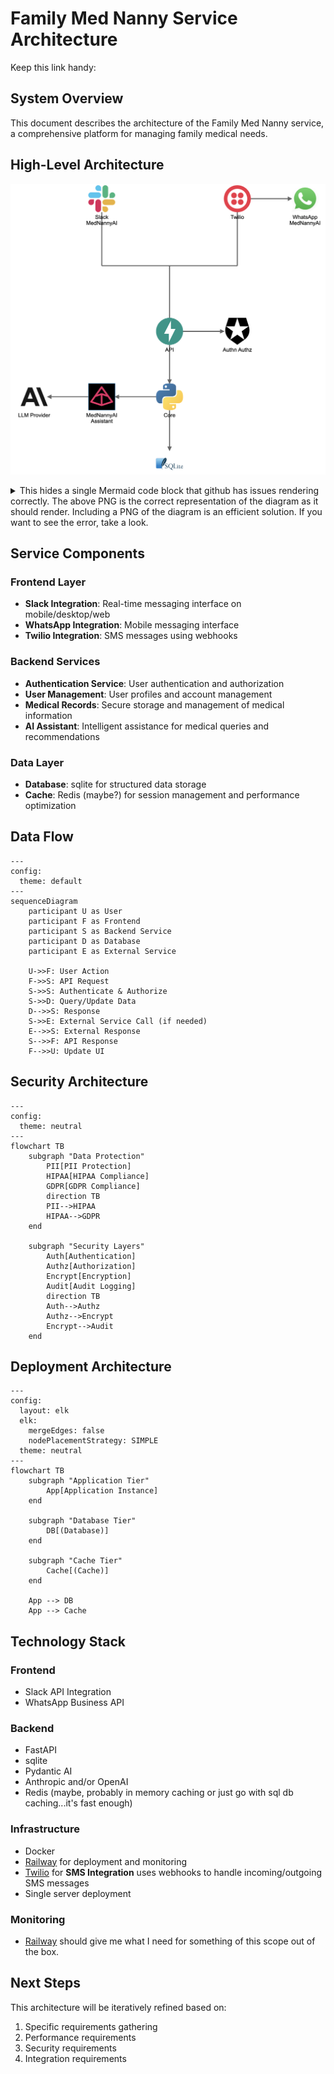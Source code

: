 # Family Med Nanny Service Architecture

Keep this link handy: [](https://unpkg.com/@iconify-json/logos@1.2.4/icons.json)

## System Overview
This document describes the architecture of the Family Med Nanny service, a comprehensive platform for managing family medical needs.

## High-Level Architecture
![High-Level Arcchitecture](mermaid_png_files/high_level_arch.png)

<details>

<summary>
This hides a single Mermaid code block that github has issues rendering correctly. The above PNG is the correct representation of the diagram as it should render. Including a PNG of the diagram is an efficient solution. If you want to see the error, take a look.
</summary>

```mermaid
---
config:
  theme: neutral
---
architecture-beta
    service slack(logos:slack-icon)[Slack MedNannyAI]
    service whatsapp(logos:whatsapp-icon)[WhatsApp MedNannyAI]
    service twilio(logos:twilio-icon)[Twilio]
    service fastapi(logos:fastapi-icon)[API]
    service core(logos:python)[Core]
    service auth(logos:auth0-icon)[Authn Authz]
    service ai("<img src='https://avatars.githubusercontent.com/u/110818415' style='background-color:black;vertical-align:middle;margin:0px 0px'>")[MedNannyAI Assistant]
    service llm(logos:anthropic-icon)[LLM Provider]
    service db(logos:sqlite)

    junction frontendcenter
    junction frontendleft
    junction frontendright

    whatsapp:L <-- R:twilio
    frontendleft:T -- B:slack
    frontendright:T -- B:twilio
    frontendleft:R -- L:frontendcenter
    frontendcenter:R -- L:frontendright
    fastapi:B --> T:core
    fastapi:R --> L:auth
    core:L --> R:ai
    ai:L --> R:llm
    frontendcenter:B -- T:fastapi
    core:B --> T:db

    %%group frontend(cloud)[MedNannyAI Frontend]
    %%group twilio_whatsapp(logos:whatsapp-icon)[WhatsApp MedNannyAI] in frontend
    %%group backend(logos:fastapi-icon)[MedNannyAI API Backend]
    %%frontendCenter:B -- T:fastapi{group}
    %%slack{group}:B -- T:fastapi{group}
    %%whatsapp{group}:B -- T:fastapi{group}
    %%group data(logos:aws-lambda)[Data Persistance]
```
</details>

## Service Components

### Frontend Layer
- **Slack Integration**: Real-time messaging interface on mobile/desktop/web
- **WhatsApp Integration**: Mobile messaging interface
- **Twilio Integration**: SMS messages using webhooks

### Backend Services
- **Authentication Service**: User authentication and authorization
- **User Management**: User profiles and account management
- **Medical Records**: Secure storage and management of medical information
- **AI Assistant**: Intelligent assistance for medical queries and recommendations

### Data Layer
- **Database**: sqlite for structured data storage
- **Cache**: Redis (maybe?) for session management and performance optimization

## Data Flow
```mermaid
---
config:
  theme: default
---
sequenceDiagram
    participant U as User
    participant F as Frontend
    participant S as Backend Service
    participant D as Database
    participant E as External Service

    U->>F: User Action
    F->>S: API Request
    S->>S: Authenticate & Authorize
    S->>D: Query/Update Data
    D-->>S: Response
    S->>E: External Service Call (if needed)
    E-->>S: External Response
    S-->>F: API Response
    F-->>U: Update UI
```

## Security Architecture

```mermaid
---
config:
  theme: neutral
---
flowchart TB
    subgraph "Data Protection"
        PII[PII Protection]
        HIPAA[HIPAA Compliance]
        GDPR[GDPR Compliance]
        direction TB
        PII-->HIPAA
        HIPAA-->GDPR
    end

    subgraph "Security Layers"
        Auth[Authentication]
        Authz[Authorization]
        Encrypt[Encryption]
        Audit[Audit Logging]
        direction TB
        Auth-->Authz
        Authz-->Encrypt
        Encrypt-->Audit
    end
```

## Deployment Architecture
```mermaid
---
config:
  layout: elk
  elk:
    mergeEdges: false
    nodePlacementStrategy: SIMPLE
  theme: neutral
---
flowchart TB
    subgraph "Application Tier"
        App[Application Instance]
    end

    subgraph "Database Tier"
        DB[(Database)]
    end

    subgraph "Cache Tier"
        Cache[(Cache)]
    end

    App --> DB
    App --> Cache
```

## Technology Stack

### Frontend
- Slack API Integration
- WhatsApp Business API

### Backend
- FastAPI
- sqlite
- Pydantic AI
- Anthropic and/or OpenAI
- Redis (maybe, probably in memory caching or just go with sql db caching...it's fast enough)

### Infrastructure
- Docker
- [Railway](https://railway.com/) for deployment and monitoring
- [Twilio](https://www.twilio.com/) for **SMS Integration** uses webhooks to handle incoming/outgoing SMS messages
- Single server deployment

### Monitoring
- [Railway](https://railway.com/) should give me what I need for something of this scope out of the box.


## Next Steps

This architecture will be iteratively refined based on:
1. Specific requirements gathering
2. Performance requirements
3. Security requirements
4. Integration requirements

